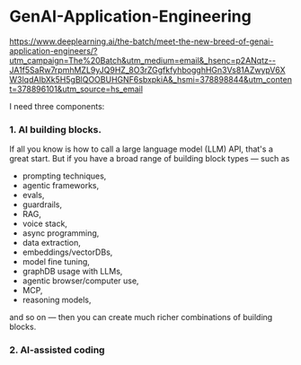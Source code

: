 # GenAI-Application-Engineering

https://www.deeplearning.ai/the-batch/meet-the-new-breed-of-genai-application-engineers/?utm_campaign=The%20Batch&utm_medium=email&_hsenc=p2ANqtz--JA1f5SaRw7rpmhMZL9yJQ9HZ_8O3rZGgfkfyhbogghHGn3Vs81AZwypV6XW3lqdAIbXk5H5gBlQOOBUHGNF6sbxpkiA&_hsmi=378898844&utm_content=378896101&utm_source=hs_email

I need three components:

### 1. AI building blocks.

 If all you know is how to call a large language model (LLM) API, that's a great start. But if you have a broad range of building block types — such as
 - prompting techniques,
 - agentic frameworks,
 - evals,
 - guardrails,
 - RAG,
 - voice stack,
 - async programming,
 - data extraction,
 - embeddings/vectorDBs,
 - model fine tuning,
 - graphDB usage with LLMs,
 - agentic browser/computer use,
 - MCP,
 - reasoning models,
 
 and so on — then you can create much richer combinations of building blocks.

### 2. AI-assisted coding

